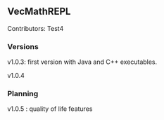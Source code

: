 ## VecMathREPL

Contributors:
Test4
### Versions
v1.0.3: first version with Java and C++ executables.

v1.0.4

### Planning

v1.0.5 : quality of life features
